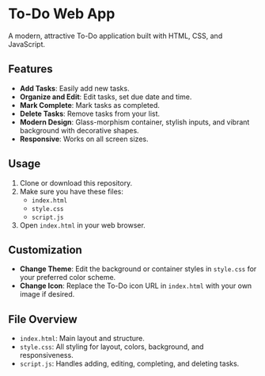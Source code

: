 # To-Do Web App

A modern, attractive To-Do application built with HTML, CSS, and JavaScript.

## Features

- **Add Tasks**: Easily add new tasks.
- **Organize and Edit**: Edit tasks, set due date and time.
- **Mark Complete**: Mark tasks as completed.
- **Delete Tasks**: Remove tasks from your list.
- **Modern Design**: Glass-morphism container, stylish inputs, and vibrant background with decorative shapes.
- **Responsive**: Works on all screen sizes.

## Usage

1. Clone or download this repository.
2. Make sure you have these files:
   - `index.html`
   - `style.css`
   - `script.js`
3. Open `index.html` in your web browser.

## Customization

- **Change Theme**: Edit the background or container styles in `style.css` for your preferred color scheme.
- **Change Icon**: Replace the To-Do icon URL in `index.html` with your own image if desired.

## File Overview

- `index.html`: Main layout and structure.
- `style.css`: All styling for layout, colors, background, and responsiveness.
- `script.js`: Handles adding, editing, completing, and deleting tasks.




